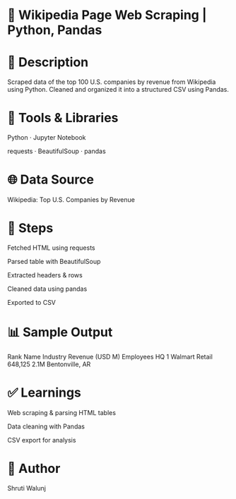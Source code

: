 # 🧩 Wikipedia Page Web Scraping | Python, Pandas 
 
# 📝 Description
Scraped data of the top 100 U.S. companies by revenue from Wikipedia using Python. Cleaned and organized it into a structured CSV using Pandas.

# 🔧 Tools & Libraries
Python · Jupyter Notebook

requests · BeautifulSoup · pandas

# 🌐 Data Source
Wikipedia: Top U.S. Companies by Revenue

# 📖 Steps
Fetched HTML using requests

Parsed table with BeautifulSoup

Extracted headers & rows

Cleaned data using pandas

Exported to CSV

# 📊 Sample Output
Rank	Name	Industry	Revenue (USD M)	Employees	HQ
1	Walmart	Retail	648,125	2.1M	Bentonville, AR

# ✅ Learnings
Web scraping & parsing HTML tables

Data cleaning with Pandas

CSV export for analysis

# 👤 Author
Shruti Walunj
